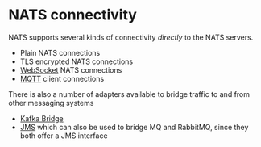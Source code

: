 # NATS connectivity

NATS supports several kinds of connectivity _directly_ to the NATS servers.

* Plain NATS connections
* TLS encrypted NATS connections
* [WebSocket](https://github.com/nats-io/nats.ws) NATS connections
* [MQTT](/running-a-nats-service/configuration/mqtt/) client connections

There is also a number of adapters available to bridge traffic to and from other messaging systems

* [Kafka Bridge](https://github.com/nats-io/nats-kafka)
* [JMS](https://github.com/nats-io/nats-jms-bridge) which can also be used to bridge MQ and RabbitMQ, since they both offer a JMS interface